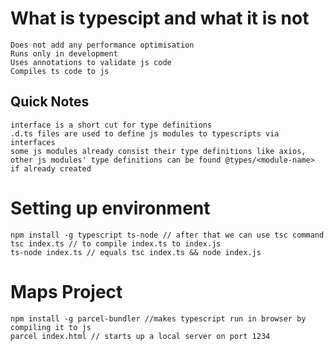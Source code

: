 # What is typescipt and what it is not

    Does not add any performance optimisation
    Runs only in development
    Uses annotations to validate js code
    Compiles ts code to js

## Quick Notes

    interface is a short cut for type definitions
    .d.ts files are used to define js modules to typescripts via interfaces
    some js modules already consist their type definitions like axios, other js modules' type definitions can be found @types/<module-name> if already created

# Setting up environment

    npm install -g typescript ts-node // after that we can use tsc command
    tsc index.ts // to compile index.ts to index.js
    ts-node index.ts // equals tsc index.ts && node index.js

# Maps Project

    npm install -g parcel-bundler //makes typescript run in browser by compiling it to js
    parcel index.html // starts up a local server on port 1234
